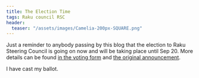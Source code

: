 ```yaml
---
title: The Election Time
tags: Raku council RSC
header:
  teaser: "/assets/images/Camelia-200px-SQUARE.png"
---
```

Just a reminder to anybody passing by this blog that the election to Raku
Steering Council is going on now and will be taking place until Sep 20. More
details can be found 
[in the voting form](https://github.com/Raku/Raku-Steering-Council/blob/main/nominations/2020/voting-form.md)
and [the original announcement](https://github.com/Raku/Raku-Steering-Council/blob/main/announcements/20200720.md).

I have cast my ballot.
